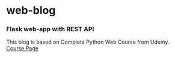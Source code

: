 # web-blog

### Flask web-app with REST API

This blog is based on Complete Python Web Course from Udemy.  
[Course Page](https://www.udemy.com/the-complete-python-web-course-learn-by-building-8-apps)
